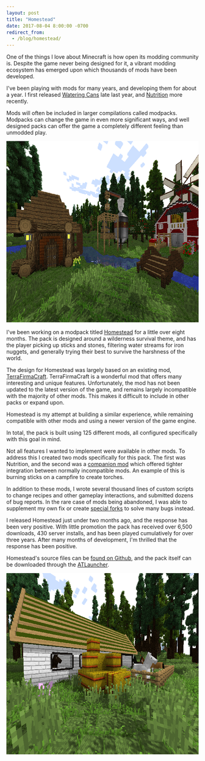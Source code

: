 ```yaml
---
layout: post
title: "Homestead"
date: 2017-08-04 8:00:00 -0700
redirect_from:
  - /blog/homestead/
---
```

One of the things I love about Minecraft is how open its modding community is.  Despite the game never being designed for it, a vibrant modding ecosystem has emerged upon which thousands of mods have been developed.

I've been playing with mods for many years, and developing them for about a year.  I first released [Watering Cans](/projects/watering-cans/) late last year, and [Nutrition](/projects/nutrition/) more recently.

Mods will often be included in larger compilations called modpacks.  Modpacks can change the game in even more significant ways, and well designed packs can offer the game a completely different feeling than unmodded play.

[<img src="/img/homestead-bridge-thumb.png" width="800" height="474" alt="Homestead Bridge">](/img/homestead-bridge.png)

I've been working on a modpack titled [Homestead](https://github.com/WesCook/Homestead) for a little over eight months.  The pack is designed around a wilderness survival theme, and has the player picking up sticks and stones, filtering water streams for iron nuggets, and generally trying their best to survive the harshness of the world.

The design for Homestead was largely based on an existing mod, [TerraFirmaCraft](https://terrafirmacraft.com/).  TerraFirmaCraft is a wonderful mod that offers many interesting and unique features.  Unfortunately, the mod has not been updated to the latest version of the game, and remains largely incompatible with the majority of other mods.  This makes it difficult to include in other packs or expand upon.

Homestead is my attempt at building a similar experience, while remaining compatible with other mods and using a newer version of the game engine.

In total, the pack is built using 125 different mods, all configured specifically with this goal in mind.

Not all features I wanted to implement were available in other mods.  To address this I created two mods specifically for this pack.  The first was Nutrition, and the second was a [companion mod](https://github.com/WesCook/HomesteadCompanion) which offered tighter integration between normally incompatible mods.  An example of this is burning sticks on a campfire to create torches.

In addition to these mods, I wrote several thousand lines of custom scripts to change recipes and other gameplay interactions, and submitted dozens of bug reports.  In the rare case of mods being abandoned, I was able to supplement my own fix or create [special forks](https://github.com/WesCook/Expedition-Homestead-Edition) to solve many bugs instead.

I released Homestead just under two months ago, and the response has been very positive.  With little promotion the pack has received over 6,500 downloads, 430 server installs, and has been played cumulatively for over three years.  After many months of development, I'm thrilled that the response has been positive.

Homestead's source files can be [found on Github](https://github.com/WesCook/Homestead), and the pack itself can be downloaded through the [ATLauncher](https://www.atlauncher.com/pack/Homestead).

[<img src="/img/homestead-stable-thumb.png" width="800" height="474" alt="Homestead Stable">](/img/homestead-stable.png)
